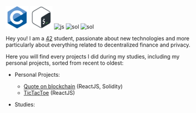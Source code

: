 <p align="left">
  <img src="https://raw.githubusercontent.com/devicons/devicon/2809b567852a4648062a2d3e7c1c531367458c0b/icons/c/c-original.svg" alt="c" width="60" height="60" />
  <img src="https://raw.githubusercontent.com/devicons/devicon/2809b567852a4648062a2d3e7c1c531367458c0b/icons/bash/bash-original.svg" alt="bash" width="60" height="60" />
  <img src="https://cdn.jsdelivr.net/gh/devicons/devicon/icons/javascript/javascript-original.svg" alt="js" width="60" height="60" />
  <img src="https://i.ibb.co/SNYZBxV/pngaaa-com-4112291.png" alt="sol" width="60" height="60" />
  
  <img src="https://cdn.jsdelivr.net/gh/devicons/devicon/icons/react/react-original-wordmark.svg" alt="sol" width="60" height="60"/>
      
</p>

Hey you!
I am a [42](https://42.fr) student, passionate about new technologies and more particularly about everything related to decentralized finance and privacy.

Here you will find every projects I did during my studies, including my personal projects, sorted from recent to oldest:

- Personal Projects:
  - [Quote on blockchain](https://github.com/matopop/wave-website) (ReactJS, Solidity)
  - [TicTacToe](https://github.com/matopop/tictactoe) (ReactJS)

- Studies:



